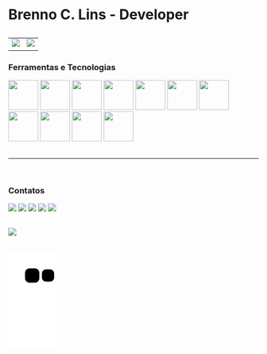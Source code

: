 # Brenno C. Lins - Developer

##
<table width="100%" border="0">
  <tr>
    <td>
      <img height="180em" src="https://github-readme-stats.vercel.app/api?username=brennoclins&show_icons=true&theme=dracula&include_all_commits=true&count_private=true"/>
    </td>
    <td>
      <a href="https://github.com/brennoclins">
      <img height="180em" src="https://github-readme-stats.vercel.app/api/top-langs/?username=brennoclins&layout=compact&langs_count=9&theme=dracula&custom_title=Linguagens mais usadas"/>
    </td>
    
  </tr>
</table>



### Ferramentas e Tecnologias

<div>
  <img src="https://cdn.jsdelivr.net/gh/devicons/devicon/icons/react/react-original-wordmark.svg"  width="60" height="60" />
  <img src="https://cdn.jsdelivr.net/gh/devicons/devicon/icons/nodejs/nodejs-original-wordmark.svg"  width="60" height="60" />
  <img src="https://cdn.jsdelivr.net/gh/devicons/devicon/icons/typescript/typescript-original.svg"  width="60" height="60" />
  <img src="https://cdn.jsdelivr.net/gh/devicons/devicon/icons/javascript/javascript-original.svg"  width="60" height="60" />
  <img src="https://cdn.jsdelivr.net/gh/devicons/devicon/icons/html5/html5-original-wordmark.svg"  width="60" height="60" />
  <img src="https://cdn.jsdelivr.net/gh/devicons/devicon/icons/css3/css3-original-wordmark.svg"  width="60" height="60" />
  <img src="https://cdn.jsdelivr.net/gh/devicons/devicon/icons/sass/sass-original.svg"  width="60" height="60" />
  <img src="https://cdn.jsdelivr.net/gh/devicons/devicon/icons/postgresql/postgresql-original-wordmark.svg"  width="60" height="60" />
  <img src="https://cdn.jsdelivr.net/gh/devicons/devicon/icons/mongodb/mongodb-original-wordmark.svg"  width="60" height="60" />
  <img src="https://cdn.jsdelivr.net/gh/devicons/devicon/icons/azure/azure-original-wordmark.svg"  width="60" height="60" />
  <img src="https://cdn.jsdelivr.net/gh/devicons/devicon/icons/docker/docker-original-wordmark.svg"  width="60" height="60" />
</div>

<br>
<hr>
<br>


### Contatos
<div>
  <a href="https://www.youtube.com/seu-canal-youtube-aqui" target="_blank"><img src="https://img.shields.io/badge/YouTube-FF0000?style=for-the-badge&logo=youtube&logoColor=white" target="_blank"></a>
  <a href="https://instagram.com/devmeditation" target="_blank"><img src="https://img.shields.io/badge/-Instagram-%23E4405F?style=for-the-badge&logo=instagram&logoColor=white" target="_blank"></a>
  <a href="https://www.twitch.tv/bclst" target="_blank"><img src="https://img.shields.io/badge/Twitch-9146FF?style=for-the-badge&logo=twitch&logoColor=white" target="_blank"></a>
  <a href = "mailto:contato@bcl-st.com.br"><img src="https://img.shields.io/badge/Gmail-D14836?style=for-the-badge&logo=gmail&logoColor=white" target="_blank"></a>
  <a href="https://www.linkedin.com/in/brennoclin" target="_blank"><img src="https://img.shields.io/badge/-LinkedIn-%230077B5?style=for-the-badge&logo=linkedin&logoColor=white" target="_blank"></a>   
</div>

##

<div>
  <img src="https://github.com/brennoclins/brennoclins/blob/output/github-contribution-grid-snake.svg" />
</div>

##

![snake animation](https://github.com/brennoclins/brennoclins/blob/output/github-contribution-grid-snake2.svg)

